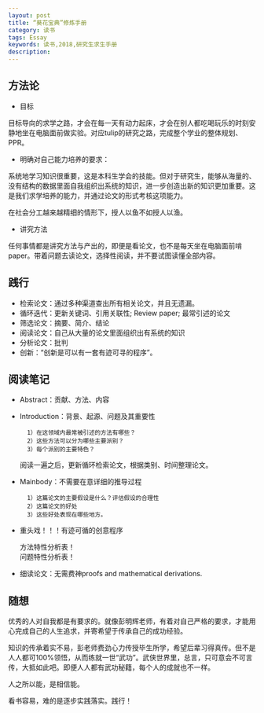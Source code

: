 ```yaml
--- 
layout: post
title: “葵花宝典”修炼手册
category: 读书
tags: Essay
keywords: 读书,2018,研究生求生手册
description: 
--- 
```


## 方法论

- 目标

目标导向的求学之路，才会在每一天有动力起床，才会在别人都吃喝玩乐的时刻安静地坐在电脑面前做实验。对应tulip的研究之路，完成整个学业的整体规划、PPR。

- 明确对自己能力培养的要求：

系统地学习知识很重要，这是本科生学会的技能。但对于研究生，能够从海量的、没有结构的数据里面自我组织出系统的知识，进一步创造出新的知识更加重要。这是我们求学培养的能力，并通过论文的形式考核这项能力。
  
在社会分工越来越精细的情形下，授人以鱼不如授人以渔。

- 讲究方法

任何事情都是讲究方法与产出的，即便是看论文，也不是每天坐在电脑面前啃paper。带着问题去读论文，选择性阅读，并不要试图读懂全部内容。 

## 践行

- 检索论文：通过多种渠道查出所有相关论文，并且无遗漏。  
- 循环迭代：更新关键词、引用关联性; Review paper; 最常引述的论文  
- 筛选论文：摘要、简介、结论
- 阅读论文：自己从大量的论文里面组织出有系统的知识
- 分析论文：批判  
- 创新：“创新是可以有一套有迹可寻的程序”。  

## 阅读笔记

- Abstract：贡献、方法、内容

- Introduction：背景、起源、问题及其重要性  

		1）在这领域内最常被引述的方法有哪些？
		2）这些方法可以分为哪些主要派别？
		3）每个派别的主要特色？
	阅读一遍之后，更新循环检索论文，根据类别、时间整理论文。

- Mainbody：不需要在意详细的推导过程

		1）这篇论文的主要假设是什么？评估假设的合理性
		2）这篇论文的好处
		3）这些好处表现在哪些地方。
- 重头戏！！！有迹可循的创意程序 

 	方法特性分析表！ 	
 	问题特性分析表！  
- 细读论文：无需费神proofs and mathematical derivations.

## 随想

优秀的人对自我都是有要求的。就像彭明辉老师，有着对自己严格的要求，才能用心完成自己的人生追求，并寄希望于传承自己的成功经验。

知识的传承着实不易，彭老师费劲心力传授毕生所学，希望后辈习得真传。但不是人人都可100%领悟，从而练就一世“武功”。武侠世界里，总言，只可意会不可言传，大抵如此吧。即便人人都有武功秘籍，每个人的成就也不一样。

人之所以能，是相信能。

看书容易，难的是逐步实践落实。践行！